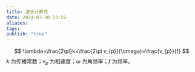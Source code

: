 ```yaml
---
title: 波长计算式
date: 2024-03-30 13:59
aliases: 
tags: 
publish: "true"
---
```

$$
\lambda=\frac{2\pi}k=\frac{2\pi v_{p}}{\omega}=\frac{v_{p}}{f}
$$
$k$ 为传播常数；$v_{p}$ 为相速度；$\omega$ 为角频率；$f$ 为频率。